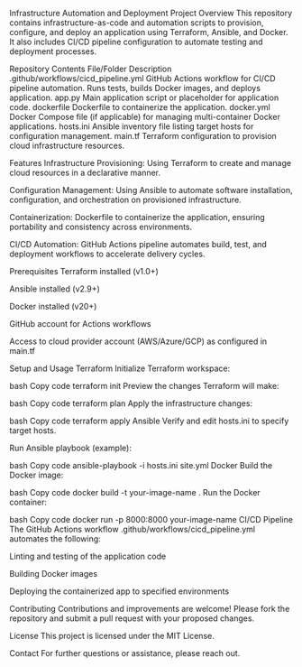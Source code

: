
Infrastructure Automation and Deployment Project
Overview
This repository contains infrastructure-as-code and automation scripts to provision, configure, and deploy an application using Terraform, Ansible, and Docker. It also includes CI/CD pipeline configuration to automate testing and deployment processes.

Repository Contents
File/Folder	Description
.github/workflows/cicd_pipeline.yml	GitHub Actions workflow for CI/CD pipeline automation. Runs tests, builds Docker images, and deploys application.
app.py	Main application script or placeholder for application code.
dockerfile	Dockerfile to containerize the application.
docker.yml	Docker Compose file (if applicable) for managing multi-container Docker applications.
hosts.ini	Ansible inventory file listing target hosts for configuration management.
main.tf	Terraform configuration to provision cloud infrastructure resources.

Features
Infrastructure Provisioning: Using Terraform to create and manage cloud resources in a declarative manner.

Configuration Management: Using Ansible to automate software installation, configuration, and orchestration on provisioned infrastructure.

Containerization: Dockerfile to containerize the application, ensuring portability and consistency across environments.

CI/CD Automation: GitHub Actions pipeline automates build, test, and deployment workflows to accelerate delivery cycles.

Prerequisites
Terraform installed (v1.0+)

Ansible installed (v2.9+)

Docker installed (v20+)

GitHub account for Actions workflows

Access to cloud provider account (AWS/Azure/GCP) as configured in main.tf

Setup and Usage
Terraform
Initialize Terraform workspace:

bash
Copy code
terraform init
Preview the changes Terraform will make:

bash
Copy code
terraform plan
Apply the infrastructure changes:

bash
Copy code
terraform apply
Ansible
Verify and edit hosts.ini to specify target hosts.

Run Ansible playbook (example):

bash
Copy code
ansible-playbook -i hosts.ini site.yml
Docker
Build the Docker image:

bash
Copy code
docker build -t your-image-name .
Run the Docker container:

bash
Copy code
docker run -p 8000:8000 your-image-name
CI/CD Pipeline
The GitHub Actions workflow .github/workflows/cicd_pipeline.yml automates the following:

Linting and testing of the application code

Building Docker images

Deploying the containerized app to specified environments

Contributing
Contributions and improvements are welcome! Please fork the repository and submit a pull request with your proposed changes.

License
This project is licensed under the MIT License.

Contact
For further questions or assistance, please reach out.
